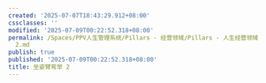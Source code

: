 ```yaml
---
created: '2025-07-07T18:43:29.912+08:00'
cssclasses: ''
modified: '2025-07-09T00:22:52.318+08:00'
permalink: /Spaces/PPV人生管理系统/Pillars - 经营领域/Pillars - 人生经营领域/运动/增肌减脂计划/力量训练动作库/坐姿臂弯举
  2.md
publish: true
published: '2025-07-09T00:22:52.318+08:00'
title: 坐姿臂弯举 2
---
```

